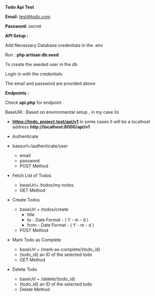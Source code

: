 **Todo Api Test**

**Email:** test@todo.com

**Password:** secret 

**API Setup :**

Add Necessary Database credentials in the .env  

Run : **php artisan db:seed**

To create the seeded user in the db 

Login in with the credentials 

The email and password are provided above 

**Endpoints :**

Check **api.php** for endpoint

BaseURl : Based on environmental setup , in my case its 
- **https://todo_project.test/api/v1** in some cases it will be 
a localhost address **http://localhost:8000/api/v1**

- Authenticate 
- baseurl+/authenticate/user
  - email 
  - password
  - POST Method

- Fetch List of Todos
  - baseUrl+ /todos/my-todos
  - GET Method

- Create Todos
  - baseUrl + /todos/create
    - title
    - to - Date Format - ( Y - m - d )
    - from  - Date Format - ( Y - m - d )
  - POST Method

- Mark Todo as Complete
  - baseUrl + /mark-as-complete/{todo_id}
  - {todo_id} an ID of the selected todo
  - GET Method

- Delete Todo
  - baseUrl + /delete/{todo_id}
  - {todo_id} an ID of the selected todo
  - Delete Method
